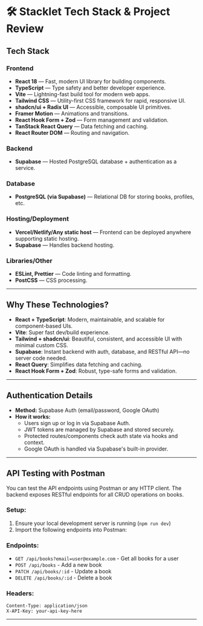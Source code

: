 # 🛠️ Stacklet Tech Stack & Project Review

## Tech Stack

### Frontend
- **React 18** — Fast, modern UI library for building components.
- **TypeScript** — Type safety and better developer experience.
- **Vite** — Lightning-fast build tool for modern web apps.
- **Tailwind CSS** — Utility-first CSS framework for rapid, responsive UI.
- **shadcn/ui + Radix UI** — Accessible, composable UI primitives.
- **Framer Motion** — Animations and transitions.
- **React Hook Form + Zod** — Form management and validation.
- **TanStack React Query** — Data fetching and caching.
- **React Router DOM** — Routing and navigation.

### Backend
- **Supabase** — Hosted PostgreSQL database + authentication as a service.

### Database
- **PostgreSQL (via Supabase)** — Relational DB for storing books, profiles, etc.

### Hosting/Deployment
- **Vercel/Netlify/Any static host** — Frontend can be deployed anywhere supporting static hosting.
- **Supabase** — Handles backend hosting.

### Libraries/Other
- **ESLint, Prettier** — Code linting and formatting.
- **PostCSS** — CSS processing.

---

## Why These Technologies?
- **React + TypeScript**: Modern, maintainable, and scalable for component-based UIs.
- **Vite**: Super fast dev/build experience.
- **Tailwind + shadcn/ui**: Beautiful, consistent, and accessible UI with minimal custom CSS.
- **Supabase**: Instant backend with auth, database, and RESTful API—no server code needed.
- **React Query**: Simplifies data fetching and caching.
- **React Hook Form + Zod**: Robust, type-safe forms and validation.

---

## Authentication Details
- **Method:** Supabase Auth (email/password, Google OAuth)
- **How it works:**
  - Users sign up or log in via Supabase Auth.
  - JWT tokens are managed by Supabase and stored securely.
  - Protected routes/components check auth state via hooks and context.
  - Google OAuth is handled via Supabase's built-in provider.

---

## API Testing with Postman

You can test the API endpoints using Postman or any HTTP client. The backend exposes RESTful endpoints for all CRUD operations on books.

### Setup:
1. Ensure your local development server is running (`npm run dev`)
2. Import the following endpoints into Postman:

### Endpoints:
- `GET /api/books?email=user@example.com` - Get all books for a user
- `POST /api/books` - Add a new book
- `PATCH /api/books/:id` - Update a book
- `DELETE /api/books/:id` - Delete a book

### Headers:
```
Content-Type: application/json
X-API-Key: your-api-key-here
```
---

